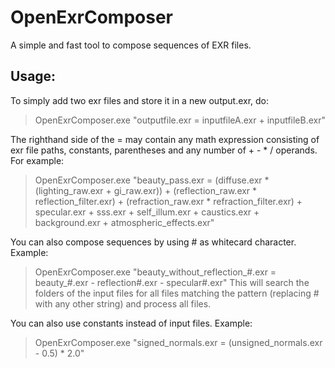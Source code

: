 # OpenExrComposer
A simple and fast tool to compose sequences of EXR files.

## Usage:

To simply add two exr files and store it in a new output.exr, do:
> OpenExrComposer.exe "outputfile.exr = inputfileA.exr + inputfileB.exr"

The righthand side of the = may contain any math expression consisting of exr file paths, constants, parentheses and any number of + - * / operands. For example:
> OpenExrComposer.exe "beauty_pass.exr = (diffuse.exr * (lighting_raw.exr + gi_raw.exr)) + (reflection_raw.exr * reflection_filter.exr) + (refraction_raw.exr * refraction_filter.exr) + specular.exr + sss.exr + self_illum.exr + caustics.exr + background.exr + atmospheric_effects.exr"

You can also compose sequences by using # as whitecard character. Example:
> OpenExrComposer.exe "beauty_without_reflection_#.exr = beauty_#.exr - reflection#.exr - specular#.exr"
This will search the folders of the input files for all files matching the pattern (replacing # with any other string) and process all files.

You can also use constants instead of input files. Example:
> OpenExrComposer.exe "signed_normals.exr = (unsigned_normals.exr - 0.5) * 2.0"
